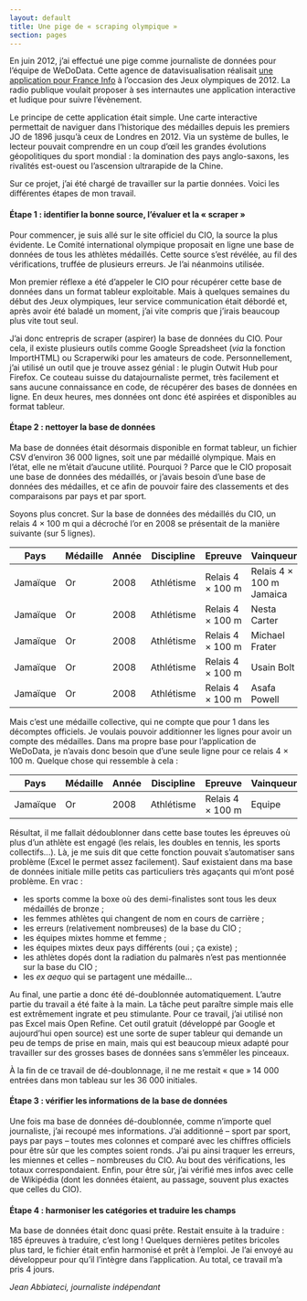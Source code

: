 ```yaml
---
layout: default
title: Une pige de « scraping olympique »
section: pages
---
```


En juin 2012, j’ai effectué une pige comme journaliste de données pour l’équipe de WeDoData. Cette agence de datavisualisation réalisait [une application pour France Info](http://www.franceinfo.fr/jeux-olympiques/medailles) à l’occasion des Jeux olympiques de 2012. La radio publique voulait proposer à ses internautes une application interactive et ludique pour suivre l’évènement.

Le principe de cette application était simple. Une carte interactive permettait de naviguer dans l’historique des médailles depuis les premiers JO de 1896 jusqu’à ceux de Londres en 2012. Via un système de bulles, le lecteur pouvait comprendre en un coup d’œil les grandes évolutions géopolitiques du sport mondial : la domination des pays anglo-saxons, les rivalités est-ouest ou l’ascension ultrarapide de la Chine.

Sur ce projet, j’ai été chargé de travailler sur la partie données. Voici les différentes étapes de mon travail.

#### Étape 1 : identifier la bonne source, l’évaluer et la « scraper »

Pour commencer, je suis allé sur le site officiel du CIO, la source la plus évidente. Le Comité international olympique proposait en ligne une base de données de tous les athlètes médaillés. Cette source s’est révélée, au fil des vérifications, truffée de plusieurs erreurs. Je l’ai néanmoins utilisée.

Mon premier réflexe a été d’appeler le CIO pour récupérer cette base de données dans un format tableur exploitable. Mais à quelques semaines du début des Jeux olympiques, leur service communication était débordé et, après avoir été baladé un moment, j’ai vite compris que j’irais beaucoup plus vite tout seul.

J’ai donc entrepris de scraper (aspirer) la base de données du CIO. Pour cela, il existe plusieurs outils comme Google Spreadsheet (_via_ la fonction ImportHTML) ou Scraperwiki pour les amateurs de code. Personnellement, j’ai utilisé un outil que je trouve assez génial : le plugin Outwit Hub pour Firefox. Ce couteau suisse du datajournaliste permet, très facilement et sans aucune connaissance en code, de récupérer des bases de données en ligne. En deux heures, mes données ont donc été aspirées et disponibles au format tableur.

#### Étape 2 : nettoyer la base de données

Ma base de données était désormais disponible en format tableur, un fichier CSV d’environ 36 000 lignes, soit une par médaillé olympique. Mais en l’état, elle ne m’était d’aucune utilité. Pourquoi ? Parce que le CIO proposait une base de données des médaillés, or j’avais besoin d’une base de données des médailles, et ce afin de pouvoir faire des classements et des comparaisons par pays et par sport.

Soyons plus concret. Sur la base de données des médaillés du CIO, un relais 4 × 100 m qui a décroché l’or en 2008 se présentait de la manière suivante (sur 5 lignes).

|Pays      | Médaille | Année | Discipline  | Epreuve          | Vainqueur               |
| -------- | -------- |  ---- | ----------- | ---------------- | ------------------------|
|Jamaïque | Or       |  2008 | Athlétisme | Relais 4 × 100 m | Relais 4 × 100 m Jamaica|
|Jamaïque | Or       |  2008 | Athlétisme | Relais 4 × 100 m | Nesta Carter            |
|Jamaïque | Or       |  2008 | Athlétisme | Relais 4 × 100 m | Michael Frater          |
|Jamaïque | Or       |  2008 | Athlétisme | Relais 4 × 100 m | Usain Bolt              |
|Jamaïque | Or       |  2008 | Athlétisme | Relais 4 × 100 m | Asafa Powell            |

Mais c’est une médaille collective, qui ne compte que pour 1 dans les décomptes officiels. Je voulais pouvoir additionner les lignes pour avoir un compte des médailles. Dans ma propre base pour l’application de WeDoData, je n’avais donc besoin que d’une seule ligne pour ce relais 4 × 100 m. Quelque chose qui ressemble à cela :

|Pays      | Médaille | Année | Discipline  | Epreuve          | Vainqueur               |
| -------- | -------- |  ---- | ----------- | ---------------- | ------------------------|
|Jamaïque | Or       |  2008 | Athlétisme | Relais 4 × 100 m | Equipe                  |

Résultat, il me fallait dédoublonner dans cette base toutes les épreuves où plus d’un athlète est engagé (les relais, les doubles en tennis, les sports collectifs...). Là, je me suis dit que cette fonction pouvait s’automatiser sans problème (Excel le permet assez facilement). Sauf existaient dans ma base de données initiale mille petits cas particuliers très agaçants qui m’ont posé problème. En vrac :

* les sports comme la boxe où des demi-finalistes sont tous les deux médaillés de bronze ;
* les femmes athlètes qui changent de nom en cours de carrière ;
* les erreurs (relativement nombreuses) de la base du CIO ;
* les équipes mixtes homme et femme ;
* les équipes mixtes deux pays différents (oui ; ça existe) ;
* les athlètes dopés dont la radiation du palmarès n’est pas mentionnée sur la base du
CIO ;
* les _ex aequo_ qui se partagent une médaille...

Au final, une partie a donc été dé-doublonnée automatiquement. L’autre partie du travail a été faite à la main. La tâche peut paraître simple mais elle est extrêmement ingrate et peu stimulante. Pour ce travail, j’ai utilisé non pas Excel mais Open Refine. Cet outil gratuit (développé par Google et aujourd’hui open source) est une sorte de super tableur qui demande un peu de temps de prise en main, mais qui est beaucoup mieux adapté pour travailler sur des grosses bases de données sans s’emmêler les pinceaux.

À la fin de ce travail de dé-doublonnage, il ne me restait « que » 14 000 entrées dans mon tableau sur les 36 000 initiales.

#### Étape 3 : vérifier les informations de la base de données

Une fois ma base de données dé-doublonnée, comme n’importe quel journaliste, j’ai recoupé mes informations. J’ai additionné – sport par sport, pays par pays – toutes mes colonnes et comparé avec les chiffres officiels pour être sûr que les comptes soient ronds. J’ai pu ainsi traquer les erreurs, les miennes et celles – nombreuses du CIO. Au bout des vérifications, les totaux correspondaient. Enfin, pour être sûr, j’ai vérifié mes infos avec celle de Wikipédia (dont les données étaient, au passage, souvent plus exactes que celles du CIO).

#### Étape 4 : harmoniser les catégories et traduire les champs

Ma base de données était donc quasi prête. Restait ensuite à la traduire : 185 épreuves à traduire, c’est long ! Quelques dernières petites bricoles plus tard, le fichier était enfin harmonisé et prêt à l’emploi. Je l’ai envoyé au développeur pour qu’il l’intègre dans l’application. Au total, ce travail m’a pris 4 jours.

_Jean Abbiateci, journaliste indépendant_
